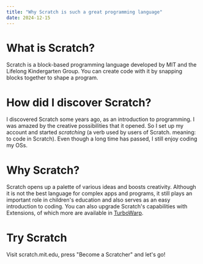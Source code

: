 ```yaml
---
title: "Why Scratch is such a great programming language"
date: 2024-12-15
---
```

# What is Scratch?
Scratch is a block-based programming language developed by MIT and the Lifelong Kindergarten Group. You can create code with it by snapping blocks together to shape a program.
# How did I discover Scratch?
I discovered Scratch some years ago, as an introduction to programming. I was amazed by the creative possibilities that it opened. So I set up my account and started _scratching_ (a verb used by users of Scratch. meaning: to code in Scratch). Even though a long time has passed, I still enjoy coding my OSs.
# Why Scratch?
Scratch opens up a palette of various ideas and boosts creativity. Although it is not the best language for complex apps and programs, it still plays an important role in children's education and also serves as an easy introduction to coding. You can also upgrade Scratch's capabilities with Extensions, of which more are available in <a href="https://turbowarp.org">TurboWarp</a>.
# Try Scratch
Visit scratch.mit.edu, press "Become a Scratcher" and let's go!
